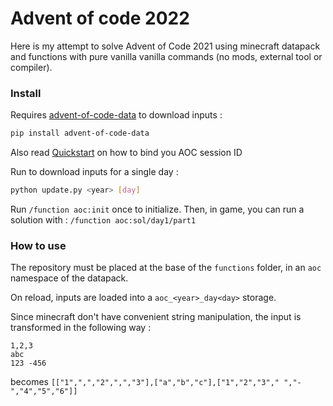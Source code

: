  # Advent of code 2022
 
 Here is my attempt to solve Advent of Code 2021 using minecraft datapack and functions with pure vanilla vanilla commands (no mods, external tool or compiler).

### Install

Requires [advent-of-code-data](https://github.com/wimglenn/advent-of-code-data) to download inputs : 
```sh
pip install advent-of-code-data
```
Also read [Quickstart](https://github.com/wimglenn/advent-of-code-data#quickstart) on how to bind you AOC session ID 

Run to download inputs for a single day :
```sh
python update.py <year> [day]
```
Run ```/function aoc:init``` once to initialize.
Then, in game, you can run a solution with :
```/function aoc:sol/day1/part1```



### How to use
The repository must be placed at the base of the `functions` folder, in an `aoc` namespace of the datapack.

On reload, inputs are loaded into a `aoc_<year>_day<day>` storage.

Since minecraft don't have convenient string manipulation, the input is transformed in the following way : 
```
1,2,3
abc
123 -456
```
becomes
`[["1",",","2",",","3"],["a","b","c"],["1","2","3"," ","-","4","5","6"]]`

